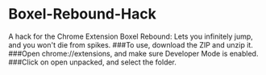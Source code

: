 # Boxel-Rebound-Hack
A hack for the Chrome Extension Boxel Rebound: Lets you infinitely jump, and you won't die from spikes. 
###To use, download the ZIP and unzip it. 
###Open chrome://extensions, and make sure Developer Mode is enabled. 
###Click on open unpacked, and select the folder. 
